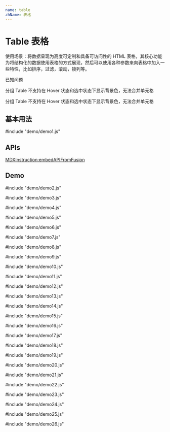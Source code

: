 ```yaml
---
name: table
zhName: 表格
---
```


# Table 表格

使用场景：将数据呈现为高度可定制和具备可访问性的 HTML 表格，其核心功能为将结构化的数据使用表格的方式展现，然后可以使用各种参数来向表格中加入一些特性，比如排序，过滤，滚动，锁列等。

已知问题

分组 Table 不支持在 Hover 状态和选中状态下显示背景色，无法合并单元格

分组 Table 不支持在 Hover 状态和选中状态下显示背景色，无法合并单元格

## 基本用法

#include "demo/demo1.js"

## APIs

[MDXInstruction:embedAPIFromFusion](https://github.com/alibaba-fusion/next/blob/master/docs/table/index.md)

## Demo


#include "demo/demo2.js"

#include "demo/demo3.js"

#include "demo/demo4.js"

#include "demo/demo5.js"

#include "demo/demo6.js"

#include "demo/demo7.js"

#include "demo/demo8.js"

#include "demo/demo9.js"

#include "demo/demo10.js"

#include "demo/demo11.js"

#include "demo/demo12.js"

#include "demo/demo13.js"

#include "demo/demo14.js"

#include "demo/demo15.js"

#include "demo/demo16.js"

#include "demo/demo17.js"

#include "demo/demo18.js"

#include "demo/demo19.js"

#include "demo/demo20.js"

#include "demo/demo21.js"

#include "demo/demo22.js"

#include "demo/demo23.js"

#include "demo/demo24.js"

#include "demo/demo25.js"

#include "demo/demo26.js"